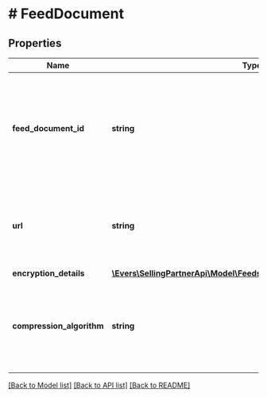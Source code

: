 # # FeedDocument

## Properties

Name | Type | Description | Notes
------------ | ------------- | ------------- | -------------
**feed_document_id** | **string** | The identifier for the feed document. This identifier is unique only in combination with a seller ID. |
**url** | **string** | A presigned URL for the feed document. This URL expires after 5 minutes. |
**encryption_details** | [**\Evers\SellingPartnerApi\Model\Feeds\FeedDocumentEncryptionDetails**](FeedDocumentEncryptionDetails.md) |  |
**compression_algorithm** | **string** | If present, the feed document contents are compressed using the indicated algorithm. | [optional]

[[Back to Model list]](../../README.md#models) [[Back to API list]](../../README.md#endpoints) [[Back to README]](../../README.md)
